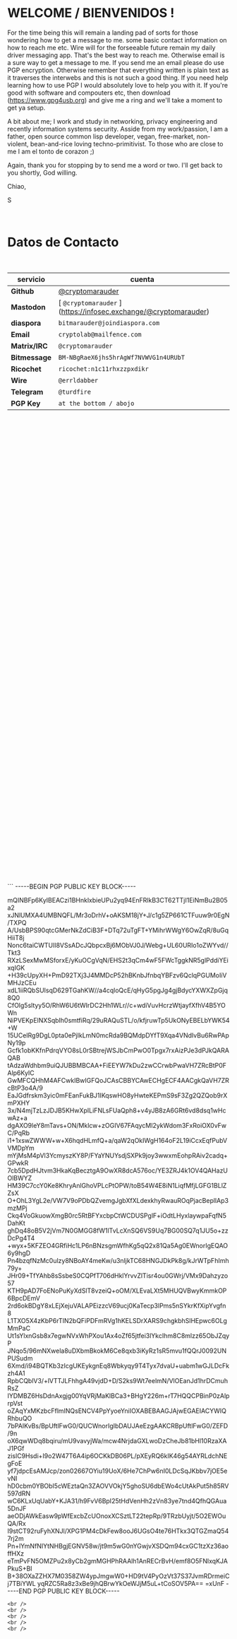 # WELCOME / BIENVENIDOS !

For the time being this will remain a landing pad of sorts for those wondering how to get a message to me. some basic contact information on how to reach me etc. Wire will for the forseeable future remain my daily driver messaging app. That's the best way to reach me. Otherwise email is a sure way to get a message to me. If you send me an email please do use PGP encryption. Otherwise remember that everything written is plain text as it traverses the interwebs and this is not such a good thing. If you need help learning how to use PGP I would absolutely love to help you with it. If you're good with software and compouters etc, then download (https://www.gpg4usb.org) and give me a ring and we'll take a moment to get ya setup.   

A bit about me; I work and study in networking, privacy engineering and recently information systems security. Asside from my work/passion, I am a father, open source common lisp developer, vegan, free-market, non-violent, bean-and-rice loving techno-primitivist. To those who are close to me I am el tonto de corazon ;)  

Again, thank you for stopping by to send me a word or two. I'll get back to you shortly, God willing.

Chiao,

S

<br />

# Datos de Contacto
<br />

**servicio** | **cuenta**
------------ | -------------
**Github** | [@cryptomarauder](https://github.com/cryptomarauder)
**Mastodon** | [ `@cryptomarauder` ] (https://infosec.exchange/@cryptomarauder)
**diaspora** | `bitmarauder@joindiaspora.com`
**Email** | `cryptolab@mailfence.com`
**Matrix/IRC** | `@cryptomarauder`
**Bitmessage** | `BM-NBgRaeX6jhs5hrAgWf7NVWVG1n4URUbT`
**Ricochet** | `ricochet:n1c11rhxzzpxdikr`
**Wire** | `@errldabber`
**Telegram** | `@turdfire`
**PGP Key** | `at the bottom / abojo`
<br />
<br />
<br />
<br />
<br />
<br />
<br />
<br />
<br />
<br />
<br />
<br />
<br />
<br />
<br />
<br />
<br />
<br />
<br />
<br />
<br />
<br />
<br />
<br />
<br />
<br />
<br />
<br />
<br />
<br />
<br />
<br />
<br />
<br />
<br />
<br />
<br />
<br />
<br />
<br />
<br />
<br />
<br />
<br />
<br />
<br />
<br />
<br />
<br />
<br />
<br />
<br />
<br />
<br />
<br />
<br />
<br />
<br />
<br />
<br />
<br />
<br />
```
-----BEGIN PGP PUBLIC KEY BLOCK-----

mQINBFp6KyIBEACzi1BHnklxbieUPu2yq94EnFRlkB3CT62TTjI1EiNmBu2B05a2
xJNlUMXA4UMBNQFL/Mr3oDrhV+oAKSM18jY+J/c1g5ZP661CTFuuw9r0EgN/TXPQ
A/UsbBPS90qtcGMerNkZdCiB3F+DTq72uTgFT+YMihrWWgY6OwZqR/8uGqHiiT8j
Nonc6taiCWTUIl8VSsADcJQbpcxBj6MObVJ0J/Webg+UL60URIo1oZWYvd//Tkt3
RXzLSexMwMSforxE/yKuOCgVqN/EHS2t3qCm4wF5FWcTggkNR5glPddiYEixqIGK
+H39cUpyXH+PmD92TXj3J4MMDcP52hBKnbJfnbqYBFzv6QclqPGUMoIiVMHJzCEu
xdL1iiRQbSUIsqD629TGahKW//a4cqloQcE/qHyG5pgJg4gjBdycYXWXZpGjq8Q0
CfOlg5sltyy5O/RhW6U6tWIrDC2Hh1WLr//c+wdiVuvHcrzWtjayfXfhV4B5YOWn
NiPVEKpElNXSqbIh0smtfiRq/29uRAQuSTL/o/kfjruwTp5UkONyEBELbYWK54+W
15UCeIRg9DgL0pta0ePjIkLmN0mcRda9BQMdpDYfT9Xqa4VNdIvBu6RwPApNy19p
Gcfk1obKKfnPdrqVYO8sL0rSBtrejWSJbCmPwO0Tpgx7rxAizPJe3dPJkQARAQAB
tAdzaWdhbm9uiQJUBBMBCAA+FiEEYW7kDu2zwCCrwbPwaVH7ZRcBtP0FAlp6KyIC
GwMFCQHhM4AFCwkIBwIGFQoJCAsCBBYCAwECHgECF4AACgkQaVH7ZRcBtP3o4A/9
EaJGdfrskm3yic0mFEanFukBJ1IKqswHO8yHwteKEPmS9sF3Zg2QZQob9rXmPXHY
3x/N4mjTzLzJDJB5KHwXpILiFNLsFUaQph8+v4yJB8zA6GRt6vd8dsq1wHcwAz+a
dgAXO9leY8mTavs+ON/Mklcw+zOGIV67FAqycMl2ykWdom3FxRoiOX0vFwC/PqRb
i1+1xswZWWW+w+X6hqdHLmfQ+a/qaW2qOkIWgH164oF2L19iCcxEqfPubVVMDpYm
mYjMsM4pVl3YcmyszKY8P/FYaYNUYsdjSXPk9joy3wwxmEohpRAiv2cadq+GPwkR
7cb5DpdHJtvm3HkaKqBecztgA9OwXR8dcA576oc/YE3ZRJ4k1OV4QAHazUOlBWYZ
HM39C7ccY0Ke8KhryAnlGhoVPLcPtOPW/toB54W4E8iN1LiqfMfjLGFG1BLlZZsX
O+OhL3YgL2e/VW7V9oPDbQZvemgJgbXfXLdexkhyRwauROqPjacBepllAp3mzMPj
Ckq4VoGkuowXmgB0rc5RtBFYxcbpCtWCDUSPglF+iOdtLHyxlaywpaFqfN5DahKt
ghDq48oB5V2jVm7N0GMGG8fW1lTvLcXnSQ6VS9Uq7BG00SQ7q1JU5o+zzDcPg4T4
+wyx+5KFZEO4GRfiHc1LP6nBNzsgmWfhKg5qQ2x81Qa5Ag0EWnorIgEQAO6y9hgD
Pn4bzqfNzMc0ulzy8NBoAY4meKw/u3nljkTC68HNGJDkPk8g/kJrWTpFhImh79y+
JHr09+TfYAhb8sSsbeS0CQPfT706dHklYrvvZlTisr4ou0GWrj/VMx9Dahzyzo57
KTH9pAD7FoENoPuKyXdSlT8vzeiQ+oOM/XLEvaLXt5MHUQVBwyKmmkOP6BpcDEmV
2rd6okBDgY8xLEjXejuVALAPEizzcV69ucj0KaTecp3lPms5nSYkrKfXipYvgfn8
L1TXO5X4zKbP6rTIN2bQFiPDFmRVg1hKELSDrXARS9chgkbhSlHEpwc6OLgMmPaC
Ut1sYlxnGsb8x7egwNVxWhPXou1Ax4oZf65jtfei3lYkcIhm8C8mlzz65ObJZqyP
JNqo5/96mNXwela8uDXbmBkokM6Ce8qxb3iKyRz1sR5mvu1fQQrJ0092UNPUSudm
6Xmd/i94BQTKb3zIcgUKEykgnEq8Wbkyqy9T4Tyx7dvaU+uabm1wGJLDcFkzh4A1
RpbCQblV3/+lVTTJLFhhgA49vjdD+D/S2ks9Wt7eelmN/VlOEanJd1hrDCmuhRsZ
IYDMBZ6HsDdnAxgjg00YqVRjMaKlBCa3+BHgY226m+rT7HQQCPBinP0zAlprpVst
oZAqYxMKzbcFflmINQsENCV4PpYyoeYniIOXABEBAAGJAjwEGAEIACYWIQRhbuQO
7bPAIKvBs/BpUftlFwG0/QUCWnorIgIbDAUJAeEzgAAKCRBpUftlFwG0/ZEFD/9n
oX6qwWDq8bqiru/mU9vavyjWa/mcw4NrjdaGXLwoDzCheJb81bHl10RzaXAJ1PGf
zislC9Hsdi+I9o2W47T6A4ip6OCKkDB06PL/pXEyRQ6kIK46g54AYRLdchNEgFoE
yf7jdpcEsAMJcp/zon02667OYiu19UoX/6He7ChPw6nI0LDcSqJKbbv7jOE5evNI
hD0cbm0YBObI5cWEztaQn3ZAOVVOkjY5ghoSU6dbEWo4cUtAkPut5h85RV597dRN
wC6KLxUqUabY+KJA31/h9FvV6BpI25tHdVenHh2zVn83ye7tnd4QfhQGAua5DnJF
aeODjAWkEasw9pWfExcbZcUOnoxXCSztLT22tepRp/9TRzbUyjt/5O2EWOuQA/Rx
I9stCT92ruFyhXNJl/XPG1PM4cDkFew8ooJ6UGsO4te76HTkx3QTGZmaQ547rj2m
Pn+lYmNfNIYtNHBgjEGNV58w/jt9m5wG0nYGwjvXSDQm94cxGC1tzXz36aoffHXz
eTmPvFN5OMZPu2x8yCb2gmMGHPhRAAlh1AnRECrBvH/emf8O5FNlxqKJAPkuS+BI
B+38OXaZZHX7M0358ZW4ypJmgwW0+HD9tV4PyOzVt37S37JvmRDrmeiCj7TBiYWL
yqRZC5Ra8z3xBe9jhQBrwYkOeWJjM5uL+tCoSOV5PA==
=xUnF
-----END PGP PUBLIC KEY BLOCK-----
```
<br />
<br />
<br />
<br />
<br />


